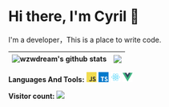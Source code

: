 # Hi there, I'm Cyril 👋

I'm a developer，This is a place to write code.

| <a ><img align="center" src="https://github-readme-stats.vercel.app/api?username=wzwdream&show_icons=true&include_all_commits=true&hide_border=true" alt="wzwdream's github stats" /></a> | <a ><img align="center" src="https://github-readme-stats.vercel.app/api/top-langs/?username=wzwdream&layout=compact&hide_border=true" /></a> |
| ------------- | ------------- |

**Languages And Tools:**
<code><img height="20" alt="javascript" src="https://raw.githubusercontent.com/github/explore/80688e429a7d4ef2fca1e82350fe8e3517d3494d/topics/javascript/javascript.png"></code>
<code><img height="20" alt="typescript" src="https://raw.githubusercontent.com/github/explore/80688e429a7d4ef2fca1e82350fe8e3517d3494d/topics/typescript/typescript.png"></code>
<code><img height="20" alt="react" src="https://raw.githubusercontent.com/github/explore/80688e429a7d4ef2fca1e82350fe8e3517d3494d/topics/react/react.png"></code>
<code><img height="20" alt="vue" src="https://raw.githubusercontent.com/github/explore/80688e429a7d4ef2fca1e82350fe8e3517d3494d/topics/vue/vue.png"></code>

**Visitor count:**
<img src="https://profile-counter.glitch.me/wzwdream/count.svg" />
